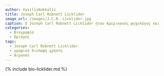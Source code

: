 ```yaml
---
author: VasilisKokkalis
title: Joseph Carl Robnett Licklider
image_url: /images/J.C.R. Licklider.jpg
caption: Ο Joseph Carl Robnett Licklider ήταν Αμερικανός ψυχολόγος και επιστήμονας υπολογιστών που θεωρείται από τις πιο εξέχουσες προσωπικότητες στην ιστορία της επιστήμης των υπολογιστών και στην ανάπτυξη της πληροφορικής .Είναι ιδιαίτερα γνωστός ως ένας από τους πρώτους που προέβλεψε τη σύγχρονη διαδραστική πληροφορική και την εφαρμογή της σε κάθε είδους δραστηριότητες. Επίσης θεωρείται ως πρωτοπόρος στο Διαδίκτυο με πρώιμο όραμα για ένα παγκόσμιο δίκτυο υπολογιστών πολύ πριν κατασκευαστεί.
categories:
  - Βιογραφία 
  - Ορισμός 
tags:
  - Joseph Carl Robnett Licklider
  - γραφική διεπαφή χρήστη
  - Arpanet
---
```


{% include bio-licklider.md %}
